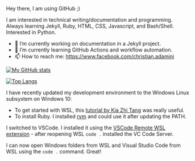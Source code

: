 Hey there, I am using GitHub ;) 

I am interested in technical writing/documentation and programming. Always learning Jekyll, Ruby, HTML, CSS, Javascript, and Bash/Shell. Interested in Python.

- 🔭 I’m currently working on documentation in a Jekyll project.
- 🌱 I’m currently learning GitHub Actions and workflow automation.
- 📫 How to reach me: https://www.facebook.com/christian.adamini

[![My GitHub stats](https://github-readme-stats.vercel.app/api?username=cadamini&count_private=true)](https://github.com/anuraghazra/github-readme-stats)

[![Top Langs](https://github-readme-stats.vercel.app/api/top-langs/?username=cadamini&layout=compact)](https://github.com/anuraghazra/github-readme-stats)

I have recently updated my development environment to the Windows Linux subsystem on Windows 10:   

- To get started with WSL, this [tutorial by Kia Zhi Tang](https://kiazhi.github.io/blog/Working-with-Jekyll-and-Ruby-on-Windows-for-GitHub-Pages/) was really useful. 
- To install Ruby. I installed [rvm](https://rvm.io/rvm/install) and could use it after updating the PATH. 

I switched to VSCode. I installed it using the [VSCode Remote WSL extension](https://code.visualstudio.com/docs/remote/wsl-tutorial) - after reopening WSL `code .` installed the VC Code Server. 

I can now open Windows folders from WSL and Visual Studio Code from WSL using the `code .` command. Great!


